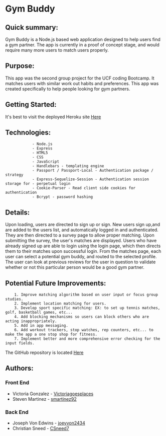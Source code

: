 # Gym Buddy

## Quick summary: 

Gym Buddy is a Node.js based web application designed to help users find a gym partner. The app is currently in a proof of concept stage, and would require many more users to match users properly.

## Purpose: 

This app was the second group project for the UCF coding Bootcamp. It matches users with similar work out habits and preferences. This app was created specifically to help people looking for gym partners.

## Getting Started: 

It's best to visit the deployed Heroku site [Here](https://pacific-headland-82730.herokuapp.com/)

## Technologies:   
                - Node.js
                - Express
                - HTML5
                - CSS
                - JavaScript
                - Handlebars - templating engine
                - Passport / Passport-Local - Authentication package / strategy
                - Express-Sequelize-Session - Authentication session storage for - perpetual login
                - Cookie-Parser - Read client side cookies for authentication
                - Bcrypt - password hashing

## Details: 

Upon loading, users are directed to sign up or sign. New users sign up,and are added to the users list, and automatically logged in and authenticated. They are then directed to a survey page to allow proper matching. Upon submitting the survey, the user's matches are displayed. Users who have already signed up are able to login using the login page, which then directs them to their matches upon successful login. From the matches page, each user can select a potential gym buddy, and routed to the selected profile. The user can look at previous reviews for the user in question to validate whether or not this particular person would be a good gym partner.

## Potential Future Improvements: 
        1. Improve matching algorithm based on user input or focus group studies.
        2. Implement location matching for users.
        3. Develop sport specific matching: EX: to set up tennis matches, golf, basketball games, etc...
        4. Add blocking mechanisms so users can block others who are acting inappropriately.
        5. Add in app messaging.
        6. Add workout trackers, stop watches, rep counters, etc... to make the app a one stop shop for fitness.
        7. Implement better and more comprehensive error checking for the input fields.

The GitHub repository is located [Here](https://github.com/victoriagoesplaces/projectTwo) 

## Authors:

### Front End
* Victoria Gonzalez - [Victoriagoesplaces](https://github.com/victoriagoesplaces)
* Steven Martinez - [smartinez92](https://github.com/smartinez92)

### Back End
* Joseph Von Edwins - [joeyvon2434](https://github.com/joeyvon2434)
* Christian Sneed - [CSneed7](https://github.com/CSneed7)
